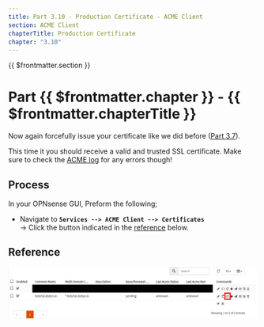 ```yaml
---
title: Part 3.10 - Production Certificate - ACME Client
section: ACME Client
chapterTitle: Production Certificate
chapter: "3.10"
---
```


{{ $frontmatter.section }}
# Part {{ $frontmatter.chapter }} - {{ $frontmatter.chapterTitle }}

Now again forcefully issue your certificate like we did before ([Part 3.7](007-acme-certificates.md)).

This time it you should receive a valid and trusted SSL certificate. Make sure to check the [ACME log](008-acme-log.md) for any errors though!

## Process

In your OPNsense GUI, Preform the following;
- Navigate to **`Services --> ACME Client --> Certificates`**  
  -> Click the button indicated in the [reference](#reference) below.

## Reference
![P002-006-Dyn-DNS-OPNsense](assets/P003-007-ACME-Certificates.png)
